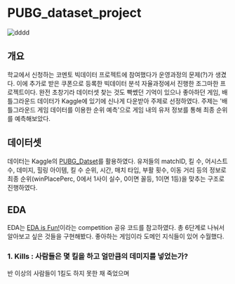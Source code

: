 # PUBG_dataset_project
![dddd](https://user-images.githubusercontent.com/37128004/168798843-74807401-9c7a-4a40-905b-fc4d4da1a0a0.png)
## 개요
학교에서 신청하는 코멘토 빅데이터 프로젝트에 참여했다가 운영과정의 문제(?)가 생겼다. 이에 추가로 받은 쿠폰으로 등록한 빅데이터 분석 자율과정에서 진행한 조그마한 프로젝트이다. 
완전 초창기라 데이터셋 찾는 것도 빡쎘던 기억이 있으나 좋아하던 게임, 배틀그라운드 데이터가 Kaggle에 있기에 신나게 다운받아 주제로 선정하였다. 주제는 '배틀그라운드 게임 데이터를 이용한 순위 예측'으로 게임 내의 유저 정보를 통해 최종 순위를 예측해보았다. 

## 데이터셋
데이터는 Kaggle의 [PUBG_Datset](https://www.kaggle.com/datasets/razamh/pubg-dataset)를 활용하였다. 유저들의 matchID, 킬 수, 어시스트 수, 데미지, 힐링 아이템, 킬 수 순위, 시간, 매치 타입, 부활 횟수, 이동 거리 등의 정보로 최종 순위(winPlacePerc, 0에서 1사이 실수, 0이면 꼴등, 1이면 1등)을 맞추는 구조로 진행하였다. 

## EDA
EDA는 [EDA is Fun!](https://www.kaggle.com/code/deffro/eda-is-fun)이라는 competition 공유 코드를 참고하였다. 총 6단계로 나눠서 알아보고 싶은 것들을 구현해봤다. 좋아하는 게임이라 도메인 지식들이 있어 수월했다.
### 1. Kills : 사람들은 몇 킬을 하고 얼만큼의 데미지를 넣었는가?
반 이상의 사람들이 1킬도 하지 못한 채 죽었으며 
